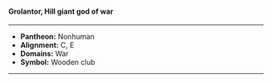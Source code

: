 #### Grolantor, Hill giant god of war
___

- **Pantheon:** Nonhuman
- **Alignment:** C, E
- **Domains:** War
- **Symbol:** Wooden club
___
